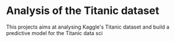 # Analysis of the Titanic dataset

This projects aims at analysing Kaggle's Titanic dataset and build a predictive model for the Titanic data sci